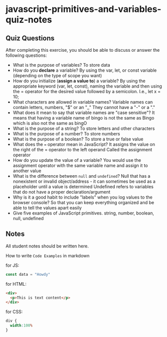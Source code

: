 # javascript-primitives-and-variables-quiz-notes

## Quiz Questions

After completing this exercise, you should be able to discuss or answer the following questions:

- What is the purpose of variables?
To store data
- How do you **declare** a variable?
By using the var, let, or const variable (depending on the type of scope you want)
- How do you initialize (**assign a value to**) a variable?
By using the appropriate keyword (var, let, const), naming the variable and then using the = operator for the desired value followed by a semicolon. I.e., let x = 10;
- What characters are allowed in variable names?
Variable names can contain letters, numbers, "$" or an "_"
They cannot have a "-" or a "."
- What does it mean to say that variable names are "case sensitive"?
It means that having a variable name of bingo is not the same as Bingo which is also not the same as bingO
- What is the purpose of a string?
To store letters and other characters
- What is the purpose of a number?
To store numbers
- What is the purpose of a boolean?
To store a true or false value
- What does the `=` operator mean in JavaScript?
It assigns the value on the right of the = operator to the left operand
Called the assignment operator
- How do you update the value of a variable?
You would use the assignment operator with the same variable name and assign it to another value
- What is the difference between `null` and `undefined`?
Null that has a nonexistent or invalid object/address - it can sometimes be used as a placeholder until a value is determined
Undefined refers to variables that do not have a proper declaration/argument
- Why is it a good habit to include "labels" when you log values to the browser console?
So that you can keep everything organized and be able to tell the values apart easily
- Give five examples of JavaScript primitives.
string, number, boolean, null, undefined

## Notes

All student notes should be written here.


How to write `Code Examples` in markdown

for JS:
```javascript
const data = "Howdy"
```

for HTML:
```html
<div>
  <p>This is text content</p>
</div>
```

for CSS:
```css
div {
  width:100%
}
```
